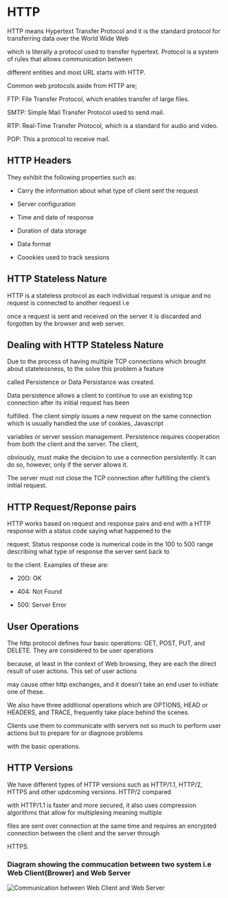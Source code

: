 # HTTP
											
HTTP means Hypertext Transfer Protocol and it is the standard protocol for transferring data over the World Wide Web

which is literally a protocol used to transfer hypertext. Protocol is a system of rules that allows communication between

different entities and most URL starts with HTTP.

Common web protocols aside from HTTP are;

FTP: File Transfer Protocol, which enables transfer of large files.

SMTP: Simple Mail Transfer Protocol used to send mail.

RTP: Real-Time Transfer Protocol, which is a standard for audio and video.

POP: This a protocol to receive mail.

## HTTP Headers

They exhibit the following properties such as:

* Carry the information about what type of client sent the request

* Server configuration

* Time and date of response

* Duration of data storage

* Data format

* Coookies used to track sessions

				
## HTTP Stateless Nature
				
HTTP is a stateless protocol as each individual request is unique and no request is connected to another request i.e

once a request is sent and received on the server it is discarded and forgotten by the browser and web server.


## Dealing with HTTP Stateless Nature

Due to the process of having multiple TCP connections which brought about statelessness, to the solve this problem a feature 

called Persistence or Data Persistance was created.

Data persistence allows a client to continue to use an existing tcp connection after its initial request has been

fulfilled. The client simply issues a new request on the same connection which is usually handled the use of cookies, Javascript

variables or server session management. Persistence requires cooperation from both the client and the server. The client, 

obviously, must make the decision to use a connection persistently. It can do so, however, only if the server allows it. 

The server must not close the TCP connection after fulfilling the client’s initial request.


## HTTP Request/Reponse pairs

HTTP works based on request and response pairs and end with a HTTP response  with a status code saying what happened to the

request. Status response code is numerical code in the 100 to 500 range describing what type of response the server sent back to

to the client. Examples of these are:

* 20O: OK

* 404: Not Found

* 500: Server Error


## User Operations
					
The http protocol defines four basic operations: GET, POST, PUT, and DELETE. They are considered to be user operations

because, at least in the context of Web browsing, they are each the direct result of user actions. This set of user actions 

may cause other http exchanges, and it doesn’t take an end user to initiate one of these.

We also have three additional operations which are OPTIONS, HEAD or HEADERS, and TRACE, frequently take place behind the scenes. 

Clients use them to communicate with servers not so much to perform user actions but to prepare for or diagnose problems 

with the basic operations.

				
## HTTP Versions

We have different types of HTTP versions such as HTTP/1.1, HTTP/2, HTTPS and other updcoming versions. HTTP/2 compared

with HTTP/1.1  is faster and more secured, it also uses compression algorithms that allow for multiplexing meaning multiple

files are sent over connection at the same time and requires an encrypted connection between the client and the server through

HTTPS.

### Diagram showing the commucation between two system i.e Web Client(Brower) and Web Server
![Communication between Web Client and Web Server](https://res.cloudinary.com/layitheinfotechguru/image/upload/v1614336360/communication_system_pys0xz.gif)
	



 
